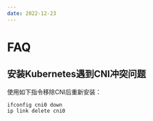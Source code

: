 ```yaml
---
date: 2022-12-23
---
```


# FAQ

## 安装Kubernetes遇到CNI冲突问题

使用如下指令移除CNI后重新安装：

```
ifconfig cni0 down
ip link delete cni0
```